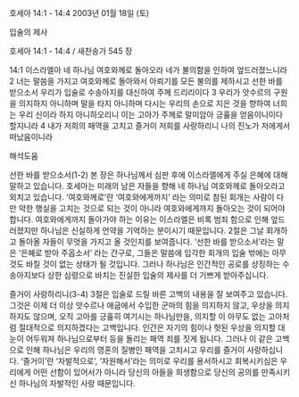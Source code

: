 호세아 14:1 - 14:4 
2003년 01월 18일 (토)

입술의 제사



호세아 14:1 - 14:4 / 새찬송가 545 장


14:1 이스라엘아 네 하나님 여호와께로 돌아오라 네가 불의함을 인하여 엎드러졌느니라 
2 너는 말씀을 가지고 여호와께로 돌아와서 아뢰기를 모든 불의를 제하시고 선한 바를 받으소서 우리가 입술로 수송아지를 대신하여 주께 드리리이다 
3 우리가 앗수르의 구원을 의지하지 아니하며 말을 타지 아니하며 다시는 우리의 손으로 지은 것을 향하여 너희는 우리 신이라 하지 아니하오리니 이는 고아가 주께로 말미암아 긍휼을 얻음이니이다 할지니라 
4 내가 저희의 패역을 고치고 즐거이 저희를 사랑하리니 나의 진노가 저에게서 떠났음이니라

해석도움





선한 바를 받으소서(1-2) 
본 장은 하나님께서 심판 후에 이스라엘에게 주실 은혜에 대해 말하고 있습니다. 호세아는 미래의 남은 자들을 향해 네 하나님 여호와께로 돌아오라고 외치고 있습니다. ‘여호와께로’란 ‘여호와에게까지’ 라는 의미로 참된 회개는 사람이 다만 악한 행실을 고치는 것으로 되는 것이 아니라 여호와에게까지 돌아오는 것이 되어야 합니다. 여호와에게까지 돌아가야 하는 이유는 이스라엘은 비록 범죄 함으로 인해 엎드러졌지만 하나님은 신실하게 언약을 기억하는 분이시기 때문입니다. 2절은 그날 회개하고 돌아올 자들이 무엇을 가지고 올 것인지를 보여줍니다. ‘선한 바를 받으소서’라는 말은 ‘은혜로 받아 주옵소서’ 라는 간구로, 그들은 말씀에 입각한 회개의 입술 밖에는 아무것도 바칠 것이 없는 상태가 될 것입니다. 그러나 하나님은 인간적인 공로를 상징하는 수송아지보다 상한 심령으로 바치는 진실한 입술의 제사를 더 기쁘게 받아주십니다. 



즐거이 사랑하리니(3-4) 
3절은 입술로 드릴 바른 고백의 내용을 잘 보여주고 있습니다. 그것은 이제 더 이상 앗수르나 애굽에서 수입한 군마의 힘을 의지하지 않고, 우상을 의지하지도 않으며, 오직 고아를 긍휼히 여기시는 하나님만을, 의지할 이 아무도 없는 고아처럼 절대적으로 의지하겠다는 고백입니다. 인간은 자기의 힘이나 헛된 우상을 의지할 대 눈이 어두워져 하나님으로부터 등을 돌리는 패역 죄를 짓게 됩니다. 그러나 이 같은 고백으로 인해 하나님은 우리의 영혼의 질병인 패역을 고치시고 우리를 즐거이 사랑하십니다. ‘즐거이’란 ‘자발적으로’, ‘자원해서’라는 의미로 우리를 용서하시고 회복시키심은 우리에게 어떤 선함이 있어서가 아니라 당신의 아들을 희생함으로 당신의 공의를 만족시키신 하나님의 자발적인 사랑 때문입니다.
